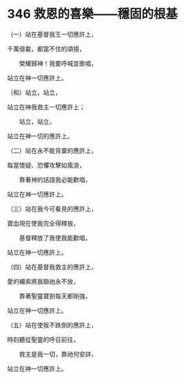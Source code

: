 # 346 救恩的喜樂——穩固的根基

（一）站在基督我王一切應許上，

千萬億載，都當不住的頌揚，

　　榮耀歸神！我要呼喊並歌唱，

站立在神一切應許上。

（和）站立，站立，

站立在神我救主一切應許上；

　　站立，站立，

站立在神一切的應許上。

（二）站在永不能背棄的應許上，

每當懷疑、恐懼攻擊如風浪，

　　靠著神的話語我必能歡唱，

站立在神一切應許上。

（三）站在我今可看見的應許上，

寶血現在使我完全得釋放，

　　基督釋放了我使我能歡唱，

站立在神一切應許上。

（四）站在基督我救主的應許上，

愛的繩索將我聯祂永不放，

　　靠著聖靈寶劍每天都剛強，

站立在神一切應許上。

（五）站在使我不跌倒的應許上，

時刻聽從聖靈的呼召前往，

　　救主是我一切，靠祂何安詳，

站立在神一切應許上。

